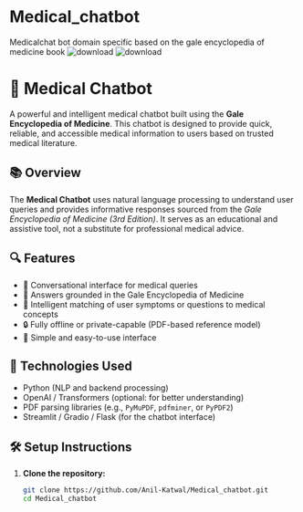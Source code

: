 # Medical_chatbot
Medicalchat bot domain specific based on the gale encyclopedia of medicine book
![download](https://github.com/user-attachments/assets/9ab9c5ee-da6f-4e75-a0a2-d2014888f84c)
![download](https://github.com/user-attachments/assets/17ca0453-b421-4e89-803c-03c8b025d9b0)
# 🏥 Medical Chatbot

A powerful and intelligent medical chatbot built using the **Gale Encyclopedia of Medicine**. This chatbot is designed to provide quick, reliable, and accessible medical information to users based on trusted medical literature.

## 📚 Overview

The **Medical Chatbot** uses natural language processing to understand user queries and provides informative responses sourced from the *Gale Encyclopedia of Medicine (3rd Edition)*. It serves as an educational and assistive tool, not a substitute for professional medical advice.

## 🔍 Features

- 💬 Conversational interface for medical queries  
- 📖 Answers grounded in the Gale Encyclopedia of Medicine  
- 🧠 Intelligent matching of user symptoms or questions to medical concepts  
- 🔒 Fully offline or private-capable (PDF-based reference model)  
- 🎯 Simple and easy-to-use interface  

## 🧰 Technologies Used

- Python (NLP and backend processing)
- OpenAI / Transformers (optional: for better understanding)
- PDF parsing libraries (e.g., `PyMuPDF`, `pdfminer`, or `PyPDF2`)
- Streamlit / Gradio / Flask (for the chatbot interface)

## 🛠 Setup Instructions

1. **Clone the repository:**
   ```bash
   git clone https://github.com/Anil-Katwal/Medical_chatbot.git
   cd Medical_chatbot
